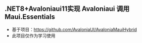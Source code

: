 ## .NET8+Avaloniaui11实现 Avaloniaui 调用Maui.Essentials
* 基于项目：https://github.com/AvaloniaUI/AvaloniaMauiHybrid
* 此项目仅作为学习使用
